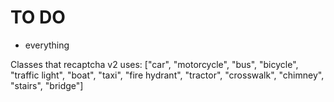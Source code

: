 # TO DO

* everything




Classes that recaptcha v2 uses: ["car", "motorcycle", "bus", "bicycle", "traffic light", "boat", "taxi", "fire hydrant", "tractor", "crosswalk", "chimney", "stairs", "bridge"]
